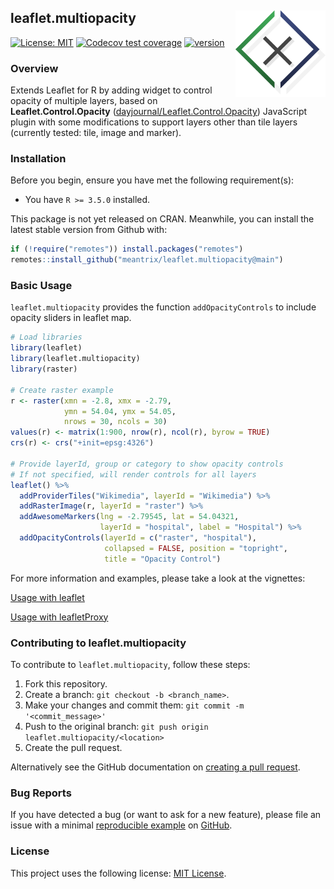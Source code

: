 ## leaflet.multiopacity <a href='http://meantrix.com'><img src='man/figures/logo.png' align="right" height="139" /></a>

<!-- 
# leaflet.multiopacity
<a href='http://meantrix.com'><img src='man/figures/header.png'/> 
-->

<!-- badges: start -->
[![License: MIT](https://img.shields.io/badge/License-MIT-green.svg)](https://opensource.org/licenses/MIT)
[![Codecov test coverage](https://codecov.io/gh/meantrix/leaflet.multiopacity/branch/main/graph/badge.svg)](https://codecov.io/gh/meantrix/leaflet.multiopacity?branch=main)
[![version](https://img.shields.io/badge/version-0.1.0-blue.svg)](https://semver.org)
<!-- badges: end -->

### Overview

Extends Leaflet for R by adding widget to control opacity of multiple layers, based on **Leaflet.Control.Opacity** ([dayjournal/Leaflet.Control.Opacity](https://github.com/dayjournal/Leaflet.Control.Opacity)) JavaScript plugin with some modifications to support layers other than tile layers (currently tested: tile, image and marker).

### Installation

Before you begin, ensure you have met the following requirement(s):

- You have `R >= 3.5.0` installed.

This package is not yet released on CRAN. Meanwhile, you can install the latest stable version from Github with:

```r
if (!require("remotes")) install.packages("remotes")
remotes::install_github("meantrix/leaflet.multiopacity@main")
```

### Basic Usage

`leaflet.multiopacity` provides the function `addOpacityControls` to include opacity sliders in leaflet map.

```r
# Load libraries
library(leaflet)
library(leaflet.multiopacity)
library(raster)

# Create raster example
r <- raster(xmn = -2.8, xmx = -2.79,
            ymn = 54.04, ymx = 54.05,
            nrows = 30, ncols = 30)
values(r) <- matrix(1:900, nrow(r), ncol(r), byrow = TRUE)
crs(r) <- crs("+init=epsg:4326")

# Provide layerId, group or category to show opacity controls
# If not specified, will render controls for all layers
leaflet() %>%
  addProviderTiles("Wikimedia", layerId = "Wikimedia") %>%
  addRasterImage(r, layerId = "raster") %>%
  addAwesomeMarkers(lng = -2.79545, lat = 54.04321,
                    layerId = "hospital", label = "Hospital") %>%
  addOpacityControls(layerId = c("raster", "hospital"),
                     collapsed = FALSE, position = "topright",
                     title = "Opacity Control")
```

For more information and examples, please take a look at the vignettes:

[Usage with leaflet](https://meantrix.github.io/leaflet.multiopacity/articles/usage-leaflet.html)  

[Usage with leafletProxy](https://meantrix.github.io/leaflet.multiopacity/articles/usage-leafletProxy.html)

### Contributing to leaflet.multiopacity

To contribute to `leaflet.multiopacity`, follow these steps:

1. Fork this repository.
2. Create a branch: `git checkout -b <branch_name>`.
3. Make your changes and commit them: `git commit -m '<commit_message>'`
4. Push to the original branch: `git push origin leaflet.multiopacity/<location>`
5. Create the pull request.

Alternatively see the GitHub documentation on [creating a pull request](https://help.github.com/en/github/collaborating-with-issues-and-pull-requests/creating-a-pull-request).

### Bug Reports

If you have detected a bug (or want to ask for a new feature), please file an issue with a minimal [reproducible example](https://www.tidyverse.org/help/#reprex) on [GitHub](https://github.com/meantrix/leaflet.multiopacity/issues).

### License

This project uses the following license: [MIT License](<https://github.com/meantrix/leaflet.multiopacity/blob/master/LICENSE>).
